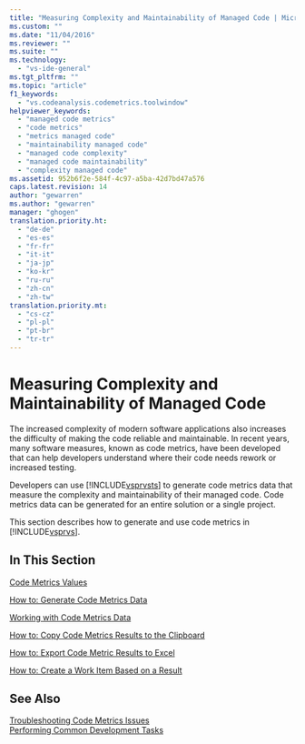 ```yaml
---
title: "Measuring Complexity and Maintainability of Managed Code | Microsoft Docs"
ms.custom: ""
ms.date: "11/04/2016"
ms.reviewer: ""
ms.suite: ""
ms.technology: 
  - "vs-ide-general"
ms.tgt_pltfrm: ""
ms.topic: "article"
f1_keywords: 
  - "vs.codeanalysis.codemetrics.toolwindow"
helpviewer_keywords: 
  - "managed code metrics"
  - "code metrics"
  - "metrics managed code"
  - "maintainability managed code"
  - "managed code complexity"
  - "managed code maintainability"
  - "complexity managed code"
ms.assetid: 952b6f2e-584f-4c97-a5ba-42d7bd47a576
caps.latest.revision: 14
author: "gewarren"
ms.author: "gewarren"
manager: "ghogen"
translation.priority.ht: 
  - "de-de"
  - "es-es"
  - "fr-fr"
  - "it-it"
  - "ja-jp"
  - "ko-kr"
  - "ru-ru"
  - "zh-cn"
  - "zh-tw"
translation.priority.mt: 
  - "cs-cz"
  - "pl-pl"
  - "pt-br"
  - "tr-tr"
---
```

# Measuring Complexity and Maintainability of Managed Code
The increased complexity of modern software applications also increases the difficulty of making the code reliable and maintainable. In recent years, many software measures, known as code metrics, have been developed that can help developers understand where their code needs rework or increased testing.  
  
 Developers can use [!INCLUDE[vsprvsts](../code-quality/includes/vsprvsts_md.md)] to generate code metrics data that measure the complexity and maintainability of their managed code. Code metrics data can be generated for an entire solution or a single project.  
  
 This section describes how to generate and use code metrics in [!INCLUDE[vsprvs](../code-quality/includes/vsprvs_md.md)].  
  
## In This Section  
 [Code Metrics Values](../code-quality/code-metrics-values.md)  
  
 [How to: Generate Code Metrics Data](../code-quality/how-to-generate-code-metrics-data.md)  
  
 [Working with Code Metrics Data](../code-quality/working-with-code-metrics-data.md)  
  
 [How to: Copy Code Metrics Results to the Clipboard](http://msdn.microsoft.com/en-us/bce8fa29-e39c-4855-aab9-8346257657c5)  
  
 [How to: Export Code Metric Results to Excel](http://msdn.microsoft.com/en-us/affc08f3-24e5-446d-9076-bf517663e582)  
  
 [How to: Create a Work Item Based on a Result](http://msdn.microsoft.com/en-us/9016393b-b5a3-4d6b-ab6d-f80bafafc0da)  
  
## See Also  
 [Troubleshooting Code Metrics Issues](../code-quality/troubleshooting-code-metrics-issues.md)   
 [Performing Common Development Tasks](http://msdn.microsoft.com/en-us/4cd9702a-1e21-4f2d-8e86-e1be4bc74f0b)